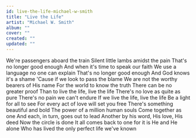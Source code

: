 ```yaml
---
id: live-the-life-michael-w-smith
title: "Live the Life"
artist: "Michael W. Smith"
album: ""
cover: ""
created: ""
updated: ""
---
```


We're passengers aboard the train
Silent little lambs amidst the pain
That's no longer good enough
And when it's time to speak our faith
We use a language no one can explain
That's no longer good enough
And God knows it's a shame
'Cause if we look to pass the blame
We are not the worthy bearers of His name
For the world to know the truth
There can be no greater proof
Than to live the life, live the life
There's no love as quite as pure
There's no pain we can't endure
If we live the life, live the life
Be a light for all to see
For every act of love will set you free
There's something beautiful and bold
The power of a million human souls
Come together as one
And each, in turn, goes out to lead
Another by his word, His love, His deed
Now the circle is done
It all comes back to one for it is He and He alone
Who has lived the only perfect life we've known